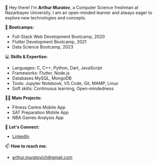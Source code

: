 👋 Hey there! I'm **Arthur Muratov**, a Computer Science freshman at Nazarbayev University. I am an open-minded learner and always eager to explore new technologies and concepts.

🚀 **Bootcamps:**
- Full-Stack Web Development Bootcamp, 2020
- Flutter Development Bootcamp, 2021
- Data Science Bootcamp, 2023

💻 **Skills & Expertise:**
- Languages: C, C++, Python, Dart, JavaScript
- Frameworks: Flutter, Node.js
- Databases MySQL, MongoDB
- Tools: Jupyter Notebook, VS Code, Git, MAMP, Linux 
- Soft skills: Continuous learning, Open-mindedness

👨‍💻 **Main Projects:**
- Fitness Centre Mobile App
- SAT Preparation Mobile App
- NBA Games Analysis App

🤝 **Let's Connect:**
- [LinkedIn](https://www.linkedin.com/in/arthur-muratov/)

📫 **How to reach me:**
- [arthur.muratovich@gmail.com](mailto:arthur.muratovich@gmail.com)
